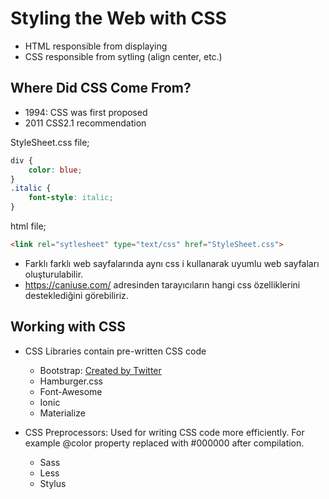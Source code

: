 # Styling the Web with CSS
* HTML responsible from displaying
* CSS responsible from sytling (align center, etc.)

## Where Did CSS Come From?
* 1994: CSS was first proposed
* 2011 CSS2.1 recommendation

StyleSheet.css file;
```css
div {
    color: blue;
}
.italic {
    font-style: italic;
}
```

html file;
```html
<link rel="sytlesheet" type="text/css" href="StyleSheet.css">
```

* Farklı farklı web sayfalarında aynı css i kullanarak uyumlu web sayfaları oluşturulabilir.
* https://caniuse.com/ adresinden tarayıcıların hangi css özelliklerini desteklediğini görebiliriz.

## Working with CSS
* CSS Libraries contain pre-written CSS code
  * Bootstrap: [Created by Twitter](https://getbootstrap.com/docs/4.0/getting-started/download/)
  * Hamburger.css
  * Font-Awesome
  * Ionic
  * Materialize

* CSS Preprocessors: Used for writing CSS code more efficiently. For example @color property replaced with #000000 after compilation.
  * Sass
  * Less
  * Stylus
